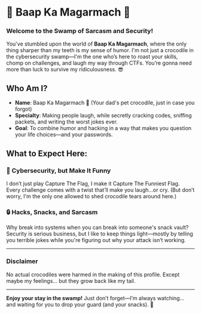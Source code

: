 # 🐊 Baap Ka Magarmach 🐊

### Welcome to the Swamp of Sarcasm and Security!

You've stumbled upon the world of **Baap Ka Magarmach**, where the only thing sharper than my teeth is my sense of humor. I'm not just a crocodile in the cybersecurity swamp—I'm the one who’s here to roast your skills, chomp on challenges, and laugh my way through CTFs. You’re gonna need more than luck to survive my ridiculousness. 😎

## Who Am I?
- **Name**: Baap Ka Magarmach 🐊 (Your dad's pet crocodile, just in case you forgot)
- **Specialty**: Making people laugh, while secretly cracking codes, sniffing packets, and writing the worst jokes ever.
- **Goal**: To combine humor and hacking in a way that makes you question your life choices—and your passwords.

## What to Expect Here:
### 💬 Cybersecurity, but Make It Funny  
I don’t just play Capture The Flag, I make it Capture The Funniest Flag. Every challenge comes with a twist that’ll make you laugh...or cry. (But don’t worry, I'm the only one allowed to shed crocodile tears around here.)

### 🔒 Hacks, Snacks, and Sarcasm  
Why break into systems when you can break into someone's snack vault? Security is serious business, but I like to keep things light—mostly by telling you terrible jokes while you're figuring out why your attack isn’t working.

---

### Disclaimer  
No actual crocodiles were harmed in the making of this profile. Except maybe my feelings... but they grow back like my tail.  

---

**Enjoy your stay in the swamp!** Just don’t forget—I’m always watching... and waiting for you to drop your guard (and your snacks). 🐊
